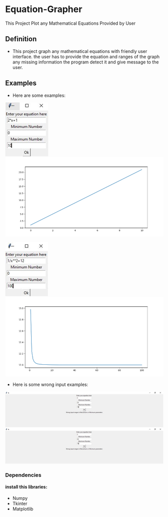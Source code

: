 # Equation-Grapher
This Project Plot any Mathematical Equations Provided by User

## Definition

- This project graph any mathematical equations with friendly user interface. the user has to provide the equation and ranges of the graph any missing information the program detect it and give message to the user.

## Examples
- Here are some examples:

![](eq1.JPG)
![](plot1.png)

![](eq2.JPG)
![](plot2.png)

-  Here is some wrong input examples:

![](WrongInput1.JPG)
![](WrongInput1.JPG)


### Dependencies

#### install this libraries:
- Numpy
- Tkinter
- Matplotlib
